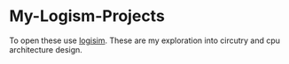 # My-Logism-Projects

To open these use <a href="http://www.cburch.com/logisim/index.html">logisim</a>.
These are my exploration into circutry and cpu architecture design.
